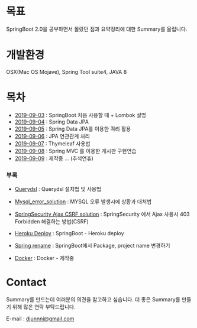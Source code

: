 # 목표

SpringBoot 2.0을 공부하면서 몰랐던 점과 요약정리에 대한 Summary를 올립니다.

# 개발환경

OSX(Mac OS Mojave), Spring Tool suite4, JAVA 8 

# 목차 

- [2019-09-03](https://github.com/Djunnni/Springboot-Summary/blob/master/2019-09-03.md) : SpringBoot 처음 사용할 때 + Lombok 설명
- [2019-09-04](https://github.com/Djunnni/Springboot-Summary/blob/master/2019-09-04.md) : Spring Data JPA 
- [2019-09-05](https://github.com/Djunnni/Springboot-Summary/blob/master/2019-09-05.md) : Spring Data JPA를 이용한 쿼리 활용
- [2019-09-06](https://github.com/Djunnni/Springboot-Summary/blob/master/2019-09-06.md) : JPA 연관관계 처리
- [2019-09-07](https://github.com/Djunnni/Springboot-Summary/blob/master/2019-09-07.md) : Thymeleaf 사용법
- [2019-09-08](https://github.com/Djunnni/Springboot-Summary/blob/master/2019-09-08.md) : Spring MVC 를 이용한 게시판 구현연습
- [2019-09-09](https://github.com/Djunnni/Springboot-Summary/blob/master/2019-09-09.md) : 제작중 ...  (추석연휴)

### 부록 
- [Querydsl](https://github.com/Djunnni/Springboot-Summary/blob/master/querydsl.md) : Querydsl 설치법 및 사용법 
- [Mysql_error_solution](https://github.com/Djunnni/Springboot-Summary/blob/master/mysql_error_solution.md) : MYSQL 오류 발생시에 상황과 대처법
- [SpringSecurity Ajax CSRF solution](https://github.com/Djunnni/Springboot-Summary/blob/master/SpringSecurity-Ajax-CSRF-solution.md) : SpringSecurity 에서 Ajax 사용시 403 Forbidden 해결하는 방법(CSRF)
- [Heroku Deploy](https://github.com/Djunnni/Springboot-Summary/blob/master/heroku-deploy.md) : SpringBoot - Heroku deploy 

- [Spring rename](https://github.com/Djunnni/Springboot-Summary/blob/master/spring-rename.md) : SpringBoot에서 Package, project name 변경하기
- [Docker](#) : Docker - 제작중

# Contact

Summary를 만드는데 여러분의 의견을 참고하고 싶습니다. 더 좋은 Summary를 만들기 위해 많은 연락 부탁드립니다.

E-mail : djunnni@gmail.com
